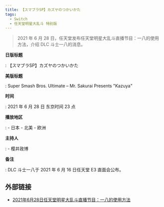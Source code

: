 ```yaml
---
title: 【スマブラSP】カズヤのつかいかた
tags:
  - Switch
  - 任天堂明星大乱斗 特别版
---
```


> 2021 年 6 月 28 日，任天堂发布任天堂明星大乱斗直播节目：一八的使用方法，介绍 DLC 斗士一八的消息。

**日版标题**

:   【スマブラSP】カズヤのつかいかた

**美版标题**

:   Super Smash Bros. Ultimate – Mr. Sakurai Presents "Kazuya"

**时间**

:   2021 年 6 月 28 日 东京时间 23 点

**播放地区**

:   - 日本
    - 北美
    - 欧洲

**主持人**

:   - 樱井政博

**备注**

:   DLC 斗士一八于 2021 年 6 月 16 日任天堂 E3 直面会公布。

## 外部链接

- [2021年6月28日任天堂明星大乱斗直播节目：一八的使用方法](https://www.bilibili.com/video/BV1PP4y1a7M8/)
